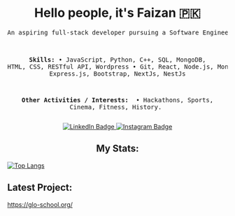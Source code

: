 <div id="intro" align="center">
  <h1>Hello people, it's Faizan 🇵🇰</h1>
  <pre>An aspiring full-stack developer pursuing a Software Engineering degree from the University of Management & Technology, Lahore.<br/>

<strong>Skills:</strong>
• JavaScript, Python, C++, SQL, MongoDB, HTML, CSS, RESTful API, Wordpress
• Git, React, Node.js, Mongoose, Express.js, Bootstrap, NextJs, NestJs

<strong>Other Activities / Interests: </strong>
• Hackathons, Sports, Cinema, Fitness, History.
</pre>
</div>

<div id="badges" align="center">
   <a href="https://www.linkedin.com/in/faizan-jallani-abb78824a/">
     <img src="https://img.shields.io/badge/LinkedIn-blue?style=for-the-badge&logo=linkedin&logoColor=white" alt="LinkedIn Badge"/>
  </a>
  <a href="https://www.instagram.com/faizan__1890">
    <img src="https://img.shields.io/badge/instagram-red?style=for-the-badge&logo=instagram&logoColor=white" alt="Instagram Badge"/>
  </a>
</div>

<div align="center">
  <h2>My Stats: </h2>
    
  </div>

 [![Top Langs](https://github-readme-stats.vercel.app/api/top-langs/?username=faizan2225&layout=compact&theme=vision-friendly-dark)](https://github.com/anuraghazra/github-readme-stats)

## Latest Project:
https://glo-school.org/

